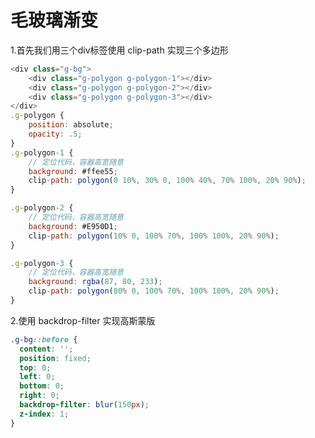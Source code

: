 # 毛玻璃渐变

<div>
  <StyleView></StyleView>
</div>
1.首先我们用三个div标签使用 clip-path 实现三个多边形

```js
<div class="g-bg">
    <div class="g-polygon g-polygon-1"></div>
    <div class="g-polygon g-polygon-2"></div>
    <div class="g-polygon g-polygon-3"></div>
</div>
.g-polygon {
    position: absolute;
    opacity: .5;
}
.g-polygon-1 {
    // 定位代码，容器高宽随意
    background: #ffee55;
    clip-path: polygon(0 10%, 30% 0, 100% 40%, 70% 100%, 20% 90%);
}

.g-polygon-2 {
    // 定位代码，容器高宽随意
    background: #E950D1;
    clip-path: polygon(10% 0, 100% 70%, 100% 100%, 20% 90%);
}

.g-polygon-3 {
    // 定位代码，容器高宽随意
    background: rgba(87, 80, 233);
    clip-path: polygon(80% 0, 100% 70%, 100% 100%, 20% 90%);
}
```

2.使用 backdrop-filter 实现高斯蒙版

```css
.g-bg::before {
  content: '';
  position: fixed;
  top: 0;
  left: 0;
  bottom: 0;
  right: 0;
  backdrop-filter: blur(150px);
  z-index: 1;
}
```
